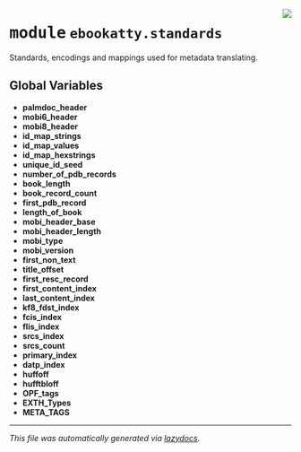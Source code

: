 <!-- markdownlint-disable -->

<a href="..\ebookatty\standards.py#L0"><img align="right" style="float:right;" src="https://img.shields.io/badge/-source-cccccc?style=flat-square"></a>

# <kbd>module</kbd> `ebookatty.standards`
Standards, encodings and mappings used for metadata translating. 

**Global Variables**
---------------
- **palmdoc_header**
- **mobi6_header**
- **mobi8_header**
- **id_map_strings**
- **id_map_values**
- **id_map_hexstrings**
- **unique_id_seed**
- **number_of_pdb_records**
- **book_length**
- **book_record_count**
- **first_pdb_record**
- **length_of_book**
- **mobi_header_base**
- **mobi_header_length**
- **mobi_type**
- **mobi_version**
- **first_non_text**
- **title_offset**
- **first_resc_record**
- **first_content_index**
- **last_content_index**
- **kf8_fdst_index**
- **fcis_index**
- **flis_index**
- **srcs_index**
- **srcs_count**
- **primary_index**
- **datp_index**
- **huffoff**
- **hufftbloff**
- **OPF_tags**
- **EXTH_Types**
- **META_TAGS**




---

_This file was automatically generated via [lazydocs](https://github.com/ml-tooling/lazydocs)._

